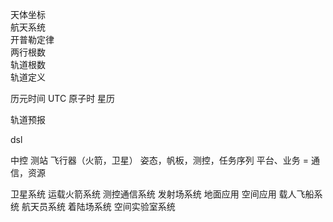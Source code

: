 天体坐标  
航天系统  
开普勒定律  
两行根数  
轨道根数  
轨道定义  

历元时间
UTC
原子时
星历


轨道预报


dsl

中控
测站
飞行器（火箭，卫星）
姿态，帆板，测控，任务序列
平台、业务  =  通信，资源


卫星系统
运载火箭系统
测控通信系统
发射场系统
地面应用
空间应用
载人飞船系统
航天员系统
着陆场系统
空间实验室系统


